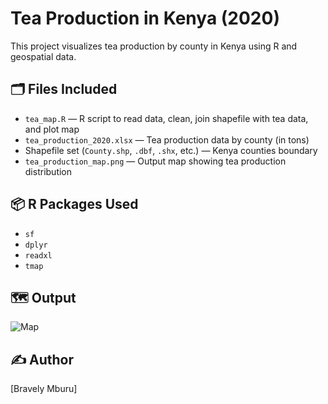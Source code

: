 # Tea Production in Kenya (2020)

This project visualizes tea production by county in Kenya using R and geospatial data.

## 🗂 Files Included
- `tea_map.R` — R script to read data, clean, join shapefile with tea data, and plot map
- `tea_production_2020.xlsx` — Tea production data by county (in tons)
- Shapefile set (`County.shp`, `.dbf`, `.shx`, etc.) — Kenya counties boundary
- `tea_production_map.png` — Output map showing tea production distribution

## 📦 R Packages Used
- `sf`
- `dplyr`
- `readxl`
- `tmap`

## 🗺 Output
![Map](tea_production_map.png)

## ✍️ Author
[Bravely Mburu]


